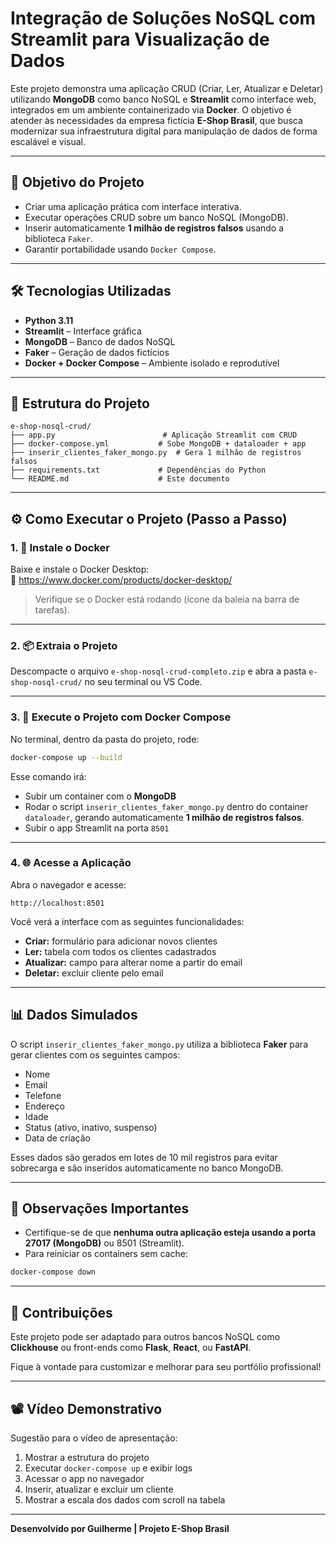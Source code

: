 # Integração de Soluções NoSQL com Streamlit para Visualização de Dados

Este projeto demonstra uma aplicação CRUD (Criar, Ler, Atualizar e Deletar) utilizando **MongoDB** como banco NoSQL e **Streamlit** como interface web, integrados em um ambiente containerizado via **Docker**. O objetivo é atender às necessidades da empresa fictícia **E-Shop Brasil**, que busca modernizar sua infraestrutura digital para manipulação de dados de forma escalável e visual.

---

## 🎯 Objetivo do Projeto

- Criar uma aplicação prática com interface interativa.
- Executar operações CRUD sobre um banco NoSQL (MongoDB).
- Inserir automaticamente **1 milhão de registros falsos** usando a biblioteca `Faker`.
- Garantir portabilidade usando `Docker Compose`.

---

## 🛠 Tecnologias Utilizadas

- **Python 3.11**
- **Streamlit** – Interface gráfica
- **MongoDB** – Banco de dados NoSQL
- **Faker** – Geração de dados fictícios
- **Docker + Docker Compose** – Ambiente isolado e reprodutível

---

## 📁 Estrutura do Projeto

```
e-shop-nosql-crud/
├── app.py                        # Aplicação Streamlit com CRUD
├── docker-compose.yml           # Sobe MongoDB + dataloader + app
├── inserir_clientes_faker_mongo.py  # Gera 1 milhão de registros falsos
├── requirements.txt             # Dependências do Python
└── README.md                    # Este documento
```

---

## ⚙️ Como Executar o Projeto (Passo a Passo)

### 1. 🐋 Instale o Docker

Baixe e instale o Docker Desktop:  
🔗 https://www.docker.com/products/docker-desktop/

> Verifique se o Docker está rodando (ícone da baleia na barra de tarefas).

---

### 2. 📦 Extraia o Projeto

Descompacte o arquivo `e-shop-nosql-crud-completo.zip` e abra a pasta `e-shop-nosql-crud/` no seu terminal ou VS Code.

---

### 3. 🚀 Execute o Projeto com Docker Compose

No terminal, dentro da pasta do projeto, rode:

```bash
docker-compose up --build
```

Esse comando irá:
- Subir um container com o **MongoDB**
- Rodar o script `inserir_clientes_faker_mongo.py` dentro do container `dataloader`, gerando automaticamente **1 milhão de registros falsos**.
- Subir o app Streamlit na porta `8501`

---

### 4. 🌐 Acesse a Aplicação

Abra o navegador e acesse:

```
http://localhost:8501
```

Você verá a interface com as seguintes funcionalidades:

- **Criar:** formulário para adicionar novos clientes
- **Ler:** tabela com todos os clientes cadastrados
- **Atualizar:** campo para alterar nome a partir do email
- **Deletar:** excluir cliente pelo email

---

## 📊 Dados Simulados

O script `inserir_clientes_faker_mongo.py` utiliza a biblioteca **Faker** para gerar clientes com os seguintes campos:

- Nome
- Email
- Telefone
- Endereço
- Idade
- Status (ativo, inativo, suspenso)
- Data de criação

Esses dados são gerados em lotes de 10 mil registros para evitar sobrecarga e são inseridos automaticamente no banco MongoDB.

---

## 📌 Observações Importantes

- Certifique-se de que **nenhuma outra aplicação esteja usando a porta 27017 (MongoDB)** ou 8501 (Streamlit).
- Para reiniciar os containers sem cache:

```bash
docker-compose down
```

---

## 🤝 Contribuições

Este projeto pode ser adaptado para outros bancos NoSQL como **Clickhouse** ou front-ends como **Flask**, **React**, ou **FastAPI**.

Fique à vontade para customizar e melhorar para seu portfólio profissional!

---

## 📽️ Vídeo Demonstrativo

Sugestão para o vídeo de apresentação:

1. Mostrar a estrutura do projeto
2. Executar `docker-compose up` e exibir logs
3. Acessar o app no navegador
4. Inserir, atualizar e excluir um cliente
5. Mostrar a escala dos dados com scroll na tabela

---

**Desenvolvido por Guilherme | Projeto E-Shop Brasil**
